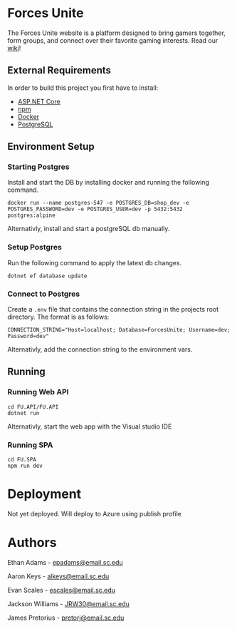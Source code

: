# Forces Unite
The Forces Unite website is a platform designed to bring gamers together, form groups, and connect over their favorite gaming interests.
Read our [wiki](https://github.com/SCCapstone/PalmettoProgrammers/wiki/Project-Description)!

## External Requirements
In order to build this project you first have to install:
* [ASP.NET Core](https://learn.microsoft.com/en-us/aspnet/core/introduction-to-aspnet-core?view=aspnetcore-7.0)
* [npm](https://www.npmjs.com/package/npm)
* [Docker](https://www.docker.com/get-started/)
* [PostgreSQL](https://www.postgresql.org/download/)

## Environment Setup
### Starting Postgres
Install and start the DB by installing docker and running the following command.
```
docker run --name postgres-547 -e POSTGRES_DB=shop_dev -e POSTGRES_PASSWORD=dev -e POSTGRES_USER=dev -p 5432:5432 postgres:alpine
```

Alternativly, install and start a postgreSQL db manually.

### Setup Postgres
Run the following command to apply the latest db changes.
```
dotnet ef database update
```

### Connect to Postgres
Create a `.env` file that contains the connection string in the projects root directory. The format is as follows:
```
CONNECTION_STRING="Host=localhost; Database=ForcesUnite; Username=dev; Password=dev"
```

Alternativly, add the connection string to the environment vars.

## Running
### Running Web API
```
cd FU.API/FU.API
dotnet run
```
Alternativly, start the web app  with the Visual studio IDE
### Running SPA
```
cd FU.SPA
npm run dev
```

# Deployment
Not yet deployed. Will deploy to Azure using publish profile

# Authors
Ethan Adams - epadams@email.sc.edu

Aaron Keys - alkeys@email.sc.edu

Evan Scales - escales@email.sc.edu

Jackson Williams - JRW30@email.sc.edu

James Pretorius - pretorj@email.sc.edu
